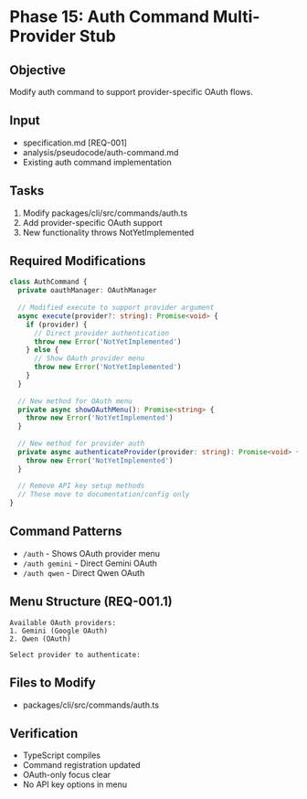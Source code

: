 # Phase 15: Auth Command Multi-Provider Stub

## Objective
Modify auth command to support provider-specific OAuth flows.

## Input
- specification.md [REQ-001]
- analysis/pseudocode/auth-command.md
- Existing auth command implementation

## Tasks
1. Modify packages/cli/src/commands/auth.ts
2. Add provider-specific OAuth support
3. New functionality throws NotYetImplemented

## Required Modifications
```typescript
class AuthCommand {
  private oauthManager: OAuthManager
  
  // Modified execute to support provider argument
  async execute(provider?: string): Promise<void> {
    if (provider) {
      // Direct provider authentication
      throw new Error('NotYetImplemented')
    } else {
      // Show OAuth provider menu
      throw new Error('NotYetImplemented')
    }
  }
  
  // New method for OAuth menu
  private async showOAuthMenu(): Promise<string> {
    throw new Error('NotYetImplemented')
  }
  
  // New method for provider auth
  private async authenticateProvider(provider: string): Promise<void> {
    throw new Error('NotYetImplemented')
  }
  
  // Remove API key setup methods
  // These move to documentation/config only
}
```

## Command Patterns
- `/auth` - Shows OAuth provider menu
- `/auth gemini` - Direct Gemini OAuth
- `/auth qwen` - Direct Qwen OAuth

## Menu Structure (REQ-001.1)
```
Available OAuth providers:
1. Gemini (Google OAuth)
2. Qwen (OAuth)

Select provider to authenticate:
```

## Files to Modify
- packages/cli/src/commands/auth.ts

## Verification
- TypeScript compiles
- Command registration updated
- OAuth-only focus clear
- No API key options in menu